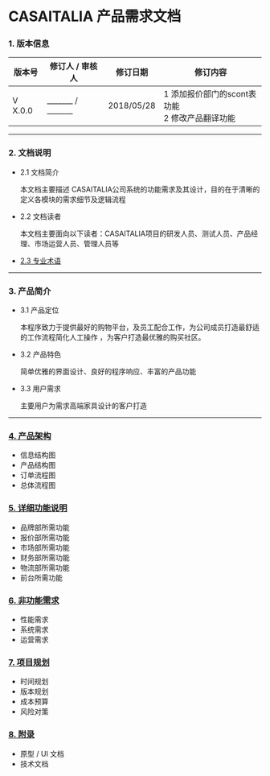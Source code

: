 # CASAITALIA 产品需求文档
### 1. 版本信息
  版本号  |  修订人 / 审核人  |   修订日期   | 修订内容
--------- | ---------------- | ----------- | --------
 V X.0.0  | _______ / _______ | 2018/05/28  |1 添加报价部门的scont表功能<br> 2 修改产品翻译功能

---
### 2. 文档说明
- 2.1 文档简介

  本文档主要描述 CASAITALIA公司系统的功能需求及其设计，目的在于清晰的定义各模块的需求细节及逻辑流程
- 2.2 文档读者

  本文档主要面向以下读者：CASAITALIA项目的研发人员、测试人员、产品经理、市场运营人员、管理人员等
- [2.3 专业术语](./content/2_3_Terminology.md)

---
### 3. 产品简介
- 3.1 产品定位

  本程序致力于提供最好的购物平台，及员工配合工作，为公司成员打造最舒适的工作流程简化人工操作 ，为客户打造最优雅的购买社区。
- 3.2 产品特色

  简单优雅的界面设计、良好的程序响应、丰富的产品功能
- 3.3 用户需求

  主要用户为需求高端家具设计的客户打造

---
### [4. 产品架构](./content/4_Structure.md)
- 信息结构图
- 产品结构图
- 订单流程图
- 总体流程图
### [5. 详细功能说明](./content/5_Function.md)
- 品牌部所需功能
- 报价部所需功能
- 市场部所需功能
- 财务部所需功能
- 物流部所需功能
- 前台所需功能
### [6. 非功能需求](./content/6_NotFunction.md)
- 性能需求
- 系统需求
- 运营需求
### [7. 项目规划](./content/7_Planning.md)
- 时间规划
- 版本规划
- 成本预算
- 风险对策
### [8. 附录](./content/8_Appendix.md)
- 原型 / UI 文档
- 技术文档
